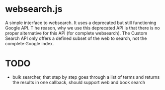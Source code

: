 # websearch.js
A simple interface to websearch. It uses a deprecated but still functioning Google API. T
he reason, why we use this deprecated API is that there is no proper alternative for this API (for complete websearch). 
The Custom Search API only offers a defined subset of the web to search, not the complete Google index.

# TODO

- bulk searcher, that step by step goes through a list of terms and returns the results in one callback, should support web and book search